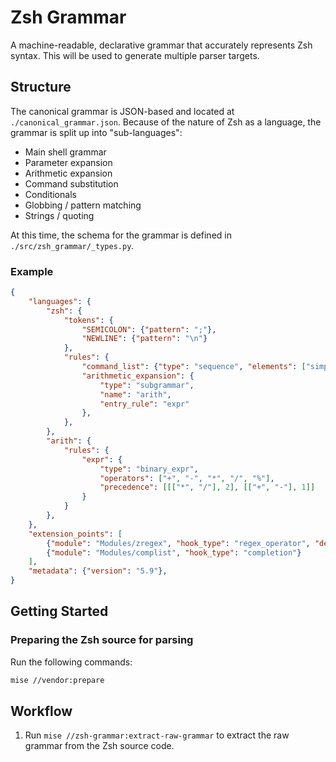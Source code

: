 # Zsh Grammar

A machine-readable, declarative grammar that accurately represents Zsh syntax. This will be used to generate multiple parser targets.

## Structure

The canonical grammar is JSON-based and located at `./canonical_grammar.json`. Because of the nature of Zsh as a language, the grammar is split up into "sub-languages":

- Main shell grammar
- Parameter expansion
- Arithmetic expansion
- Command substitution
- Conditionals
- Globbing / pattern matching
- Strings / quoting

At this time, the schema for the grammar is defined in `./src/zsh_grammar/_types.py`.

### Example

```json
{
    "languages": {
        "zsh": {
            "tokens": {
                "SEMICOLON": {"pattern": ";"},
                "NEWLINE": {"pattern": "\n"}
            },
            "rules": {
                "command_list": {"type": "sequence", "elements": ["simple_command", "pipeline"]},
                "arithmetic_expansion": {
                    "type": "subgrammar",
                    "name": "arith",
                    "entry_rule": "expr"
                },
            },
        },
        "arith": {
            "rules": {
                "expr": {
                    "type": "binary_expr",
                    "operators": ["+", "-", "*", "/", "%"],
                    "precedence": [[["*", "/"], 2], [["+", "-"], 1]]
                }
            }
        },
    },
    "extension_points": [
        {"module": "Modules/zregex", "hook_type": "regex_operator", "description": "Adds additional pattern matching operators"},
        {"module": "Modules/complist", "hook_type": "completion"}
    ],
    "metadata": {"version": "5.9"},
}
```

## Getting Started

### Preparing the Zsh source for parsing

Run the following commands:

```sh
mise //vendor:prepare
```

## Workflow

1. Run `mise //zsh-grammar:extract-raw-grammar` to extract the raw grammar from the Zsh source code.
